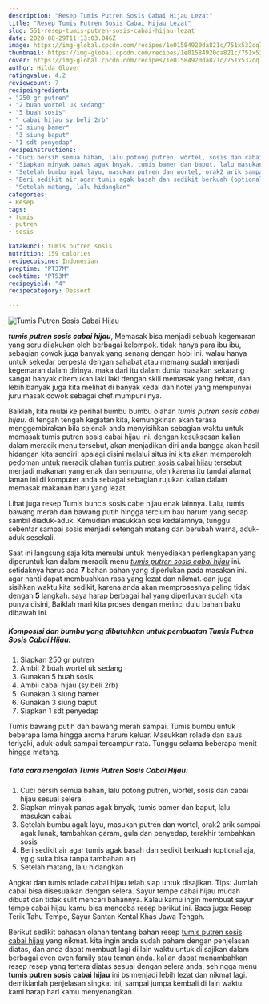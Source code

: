 ```yaml
---
description: "Resep Tumis Putren Sosis Cabai Hijau Lezat"
title: "Resep Tumis Putren Sosis Cabai Hijau Lezat"
slug: 551-resep-tumis-putren-sosis-cabai-hijau-lezat
date: 2020-08-29T11:13:03.046Z
image: https://img-global.cpcdn.com/recipes/1e01584920da821c/751x532cq70/tumis-putren-sosis-cabai-hijau-foto-resep-utama.jpg
thumbnail: https://img-global.cpcdn.com/recipes/1e01584920da821c/751x532cq70/tumis-putren-sosis-cabai-hijau-foto-resep-utama.jpg
cover: https://img-global.cpcdn.com/recipes/1e01584920da821c/751x532cq70/tumis-putren-sosis-cabai-hijau-foto-resep-utama.jpg
author: Hilda Glover
ratingvalue: 4.2
reviewcount: 7
recipeingredient:
- "250 gr putren"
- "2 buah wortel uk sedang"
- "5 buah sosis"
- " cabai hijau sy beli 2rb"
- "3 siung bamer"
- "3 siung baput"
- "1 sdt penyedap"
recipeinstructions:
- "Cuci bersih semua bahan, lalu potong putren, wortel, sosis dan cabai hijau sesuai selera"
- "Siapkan minyak panas agak bnyak, tumis bamer dan baput, lalu masukan cabai."
- "Setelah bumbu agak layu, masukan putren dan wortel, orak2 arik sampai agak lunak, tambahkan garam, gula dan penyedap, terakhir tambahkan sosis"
- "Beri sedikit air agar tumis agak basah dan sedikit berkuah (optional aja, yg g suka bisa tanpa tambahan air)"
- "Setelah matang, lalu hidangkan"
categories:
- Resep
tags:
- tumis
- putren
- sosis

katakunci: tumis putren sosis 
nutrition: 159 calories
recipecuisine: Indonesian
preptime: "PT37M"
cooktime: "PT53M"
recipeyield: "4"
recipecategory: Dessert

---
```



![Tumis Putren Sosis Cabai Hijau](https://img-global.cpcdn.com/recipes/1e01584920da821c/751x532cq70/tumis-putren-sosis-cabai-hijau-foto-resep-utama.jpg)

<b><i>tumis putren sosis cabai hijau</i></b>, Memasak bisa menjadi sebuah kegemaran yang seru dilakukan oleh berbagai kelompok. tidak hanya para ibu ibu, sebagian cowok juga banyak yang senang dengan hobi ini. walau hanya untuk sekedar berpesta dengan sahabat atau memang sudah menjadi kegemaran dalam dirinya. maka dari itu dalam dunia masakan sekarang sangat banyak ditemukan laki laki dengan skill memasak yang hebat, dan lebih banyak juga kita melihat di banyak kedai dan hotel yang mempunyai juru masak cowok sebagai chef mumpuni nya.

Baiklah, kita mulai ke perihal bumbu bumbu olahan <i>tumis putren sosis cabai hijau</i>. di tengah tengah kegiatan kita, kemungkinan akan terasa menggembirakan bila sejenak anda menyisihkan sebagian waktu untuk memasak tumis putren sosis cabai hijau ini. dengan kesuksesan kalian dalam meracik menu tersebut, akan menjadikan diri anda bangga akan hasil hidangan kita sendiri. apalagi disini melalui situs ini kita akan memperoleh pedoman untuk meracik olahan <u>tumis putren sosis cabai hijau</u> tersebut menjadi makanan yang enak dan sempurna, oleh karena itu tandai alamat laman ini di komputer anda sebagai sebagian rujukan kalian dalam memasak makanan baru yang lezat.

Lihat juga resep Tumis buncis sosis cabe hijau enak lainnya. Lalu, tumis bawang merah dan bawang putih hingga tercium bau harum yang sedap sambil diaduk-aduk. Kemudian masukkan sosi kedalamnya, tunggu sebentar sampai sosis menjadi setengah matang dan berubah warna, aduk-aduk sesekali.


Saat ini langsung saja kita memulai untuk menyediakan perlengkapan yang diperuntuk kan dalam meracik menu <u><i>tumis putren sosis cabai hijau</i></u> ini. setidaknya harus ada <b>7</b> bahan bahan yang diperlukan pada masakan ini. agar nanti dapat membuahkan rasa yang lezat dan nikmat. dan juga sisihkan waktu kita sedikit, karena anda akan memprosesnya paling tidak dengan <b>5</b> langkah. saya harap berbagai hal yang diperlukan sudah kita punya disini, Baiklah mari kita proses dengan merinci dulu bahan baku dibawah ini.

<!--inarticleads1-->

##### Komposisi dan bumbu yang dibutuhkan untuk pembuatan Tumis Putren Sosis Cabai Hijau:

1. Siapkan 250 gr putren
1. Ambil 2 buah wortel uk sedang
1. Gunakan 5 buah sosis
1. Ambil  cabai hijau (sy beli 2rb)
1. Gunakan 3 siung bamer
1. Gunakan 3 siung baput
1. Siapkan 1 sdt penyedap


Tumis bawang putih dan bawang merah sampai. Tumis bumbu untuk beberapa lama hingga aroma harum keluar. Masukkan rolade dan saus teriyaki, aduk-aduk sampai tercampur rata. Tunggu selama beberapa menit hingga matang. 

<!--inarticleads2-->

##### Tata cara mengolah Tumis Putren Sosis Cabai Hijau:

1. Cuci bersih semua bahan, lalu potong putren, wortel, sosis dan cabai hijau sesuai selera
1. Siapkan minyak panas agak bnyak, tumis bamer dan baput, lalu masukan cabai.
1. Setelah bumbu agak layu, masukan putren dan wortel, orak2 arik sampai agak lunak, tambahkan garam, gula dan penyedap, terakhir tambahkan sosis
1. Beri sedikit air agar tumis agak basah dan sedikit berkuah (optional aja, yg g suka bisa tanpa tambahan air)
1. Setelah matang, lalu hidangkan


Angkat dan tumis rolade cabai hijau telah siap untuk disajikan. Tips: Jumlah cabai bisa disesuaikan dengan selera. Sayur tempe cabai hijau mudah dibuat dan tidak sulit mencari bahannya. Kalau kamu ingin membuat sayur tempe cabai hijau kamu bisa mencoba resep berikut ini. Baca juga: Resep Terik Tahu Tempe, Sayur Santan Kental Khas Jawa Tengah. 

Berikut sedikit bahasan olahan tentang bahan resep <u>tumis putren sosis cabai hijau</u> yang nikmat. kita ingin anda sudah paham dengan penjelasan diatas, dan anda dapat membuat lagi di lain waktu untuk di sajikan dalam berbagai even even family atau teman anda. kalian dapat menambahkan resep resep yang tertera diatas sesuai dengan selera anda, sehingga menu <b>tumis putren sosis cabai hijau</b> ini bs menjadi lebih lezat dan nikmat lagi. demikianlah penjelasan singkat ini, sampai jumpa kembali di lain waktu. kami harap hari kamu menyenangkan.
